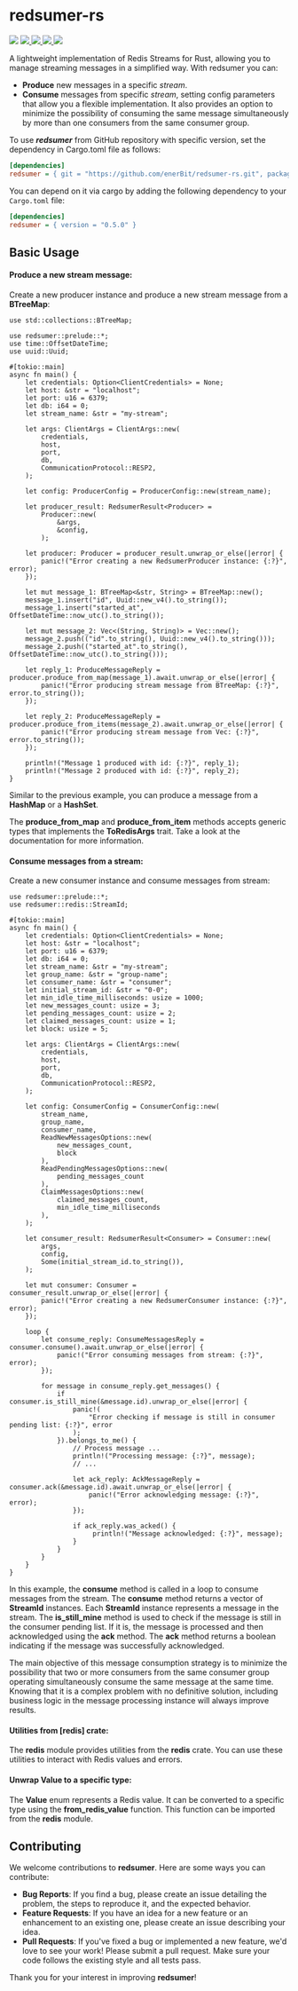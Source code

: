 # redsumer-rs

<div align="left">
	<img src="https://img.shields.io/github/license/enerBit/redsumer-rs">
	<a href="https://deps.rs/repo/github/enerBit/redsumer-rs">
		<img src="https://deps.rs/repo/github/enerBit/redsumer-rs/status.svg">
	</a>
	<a href="https://github.com/enerBit/redsumer-rs/actions/workflows/CI.yml">
		<img src="https://github.com/enerBit/redsumer-rs/actions/workflows/CI.yml/badge.svg">
	</a>
	<a href="https://crates.io/crates/redsumer">
		<img src="https://img.shields.io/crates/v/redsumer.svg?label=crates.io&color=orange&logo=rust">
	</a>
	<a href="http://docs.rs/redsumer/latest/">
		<img src="https://img.shields.io/static/v1?label=docs.rs&message=latest&color=blue&logo=docsdotrs">
	</a>
</div>

A lightweight implementation of Redis Streams for Rust, allowing you to manage streaming messages in a simplified way. With redsumer you can:

- **Produce** new messages in a specific *stream*.
- **Consume** messages from specific *stream*, setting config parameters that allow you a flexible implementation. It also provides an option to minimize the possibility of consuming the same message simultaneously by more than one consumers from the same consumer group.

To use ***redsumer*** from GitHub repository with specific version, set the dependency in Cargo.toml file as follows:

```ini
[dependencies]
redsumer = { git = "https://github.com/enerBit/redsumer-rs.git", package = "redsumer", version = "0.5.0" }
```

You can depend on it via cargo by adding the following dependency to your `Cargo.toml` file:

```ini
[dependencies]
redsumer = { version = "0.5.0" }
```

## Basic Usage

#### Produce a new stream message:

Create a new producer instance and produce a new stream message from a **BTreeMap**:

```rust,no_run
use std::collections::BTreeMap;

use redsumer::prelude::*;
use time::OffsetDateTime;
use uuid::Uuid;

#[tokio::main]
async fn main() {
    let credentials: Option<ClientCredentials> = None;
    let host: &str = "localhost";
    let port: u16 = 6379;
    let db: i64 = 0;
    let stream_name: &str = "my-stream";

    let args: ClientArgs = ClientArgs::new(
        credentials,
        host,
        port,
        db,
        CommunicationProtocol::RESP2,
    );

    let config: ProducerConfig = ProducerConfig::new(stream_name);

    let producer_result: RedsumerResult<Producer> =
        Producer::new(
            &args,
            &config,
        );

    let producer: Producer = producer_result.unwrap_or_else(|error| {
        panic!("Error creating a new RedsumerProducer instance: {:?}", error);
    });

    let mut message_1: BTreeMap<&str, String> = BTreeMap::new();
    message_1.insert("id", Uuid::new_v4().to_string());
    message_1.insert("started_at", OffsetDateTime::now_utc().to_string());

    let mut message_2: Vec<(String, String)> = Vec::new();
    message_2.push(("id".to_string(), Uuid::new_v4().to_string()));
    message_2.push(("started_at".to_string(), OffsetDateTime::now_utc().to_string()));

    let reply_1: ProduceMessageReply = producer.produce_from_map(message_1).await.unwrap_or_else(|error| {
        panic!("Error producing stream message from BTreeMap: {:?}", error.to_string());
    });

    let reply_2: ProduceMessageReply = producer.produce_from_items(message_2).await.unwrap_or_else(|error| {
        panic!("Error producing stream message from Vec: {:?}", error.to_string());
    });

    println!("Message 1 produced with id: {:?}", reply_1);
    println!("Message 2 produced with id: {:?}", reply_2);
}
```

Similar to the previous example, you can produce a message from a **HashMap** or a **HashSet**.

The **produce_from_map** and **produce_from_item** methods accepts generic types that implements the **ToRedisArgs** trait. Take a look at the documentation for more information.

#### Consume messages from a stream:

Create a new consumer instance and consume messages from stream:

```rust,no_run
use redsumer::prelude::*;
use redsumer::redis::StreamId;

#[tokio::main]
async fn main() {
    let credentials: Option<ClientCredentials> = None;
    let host: &str = "localhost";
    let port: u16 = 6379;
    let db: i64 = 0;
    let stream_name: &str = "my-stream";
    let group_name: &str = "group-name";
    let consumer_name: &str = "consumer";
    let initial_stream_id: &str = "0-0";
    let min_idle_time_milliseconds: usize = 1000;
    let new_messages_count: usize = 3;
    let pending_messages_count: usize = 2;
    let claimed_messages_count: usize = 1;
    let block: usize = 5;

    let args: ClientArgs = ClientArgs::new(
        credentials,
        host,
        port,
        db,
        CommunicationProtocol::RESP2,
    );

    let config: ConsumerConfig = ConsumerConfig::new(
        stream_name,
        group_name,
        consumer_name,
        ReadNewMessagesOptions::new(
            new_messages_count,
            block
        ),
        ReadPendingMessagesOptions::new(
            pending_messages_count
        ),
        ClaimMessagesOptions::new(
            claimed_messages_count,
            min_idle_time_milliseconds
        ),
    );

    let consumer_result: RedsumerResult<Consumer> = Consumer::new(
        args,
        config,
        Some(initial_stream_id.to_string()),
    );

    let mut consumer: Consumer = consumer_result.unwrap_or_else(|error| {
        panic!("Error creating a new RedsumerConsumer instance: {:?}", error);
    });

    loop {
        let consume_reply: ConsumeMessagesReply = consumer.consume().await.unwrap_or_else(|error| {
            panic!("Error consuming messages from stream: {:?}", error);
        });

        for message in consume_reply.get_messages() {
            if consumer.is_still_mine(&message.id).unwrap_or_else(|error| {
                panic!(
                    "Error checking if message is still in consumer pending list: {:?}", error
                );
            }).belongs_to_me() {
                // Process message ...
                println!("Processing message: {:?}", message);
                // ...

                let ack_reply: AckMessageReply = consumer.ack(&message.id).await.unwrap_or_else(|error| {
                    panic!("Error acknowledging message: {:?}", error);
                });

                if ack_reply.was_acked() {
                     println!("Message acknowledged: {:?}", message);
                }
            }
        }
    }
}
```

In this example, the **consume** method is called in a loop to consume messages from the stream.
The **consume** method returns a vector of **StreamId** instances. Each **StreamId** instance represents a message in the stream.
The **is_still_mine** method is used to check if the message is still in the consumer pending list.
If it is, the message is processed and then acknowledged using the **ack** method.
The **ack** method returns a boolean indicating if the message was successfully acknowledged.

The main objective of this message consumption strategy is to minimize the possibility that two or more consumers from the same consumer group operating simultaneously consume the same message at the same time.
Knowing that it is a complex problem with no definitive solution, including business logic in the message processing instance will always improve results.

#### Utilities from [redis] crate:

The **redis** module provides utilities from the **redis** crate. You can use these utilities to interact with Redis values and errors.

#### Unwrap **Value** to a specific type:

The **Value** enum represents a Redis value. It can be converted to a specific type using the **from_redis_value** function. This function can be imported from the **redis** module.

## Contributing

We welcome contributions to **redsumer**. Here are some ways you can contribute:

- **Bug Reports**: If you find a bug, please create an issue detailing the problem, the steps to reproduce it, and the expected behavior.
- **Feature Requests**: If you have an idea for a new feature or an enhancement to an existing one, please create an issue describing your idea.
- **Pull Requests**: If you've fixed a bug or implemented a new feature, we'd love to see your work! Please submit a pull request. Make sure your code follows the existing style and all tests pass.

Thank you for your interest in improving **redsumer**!